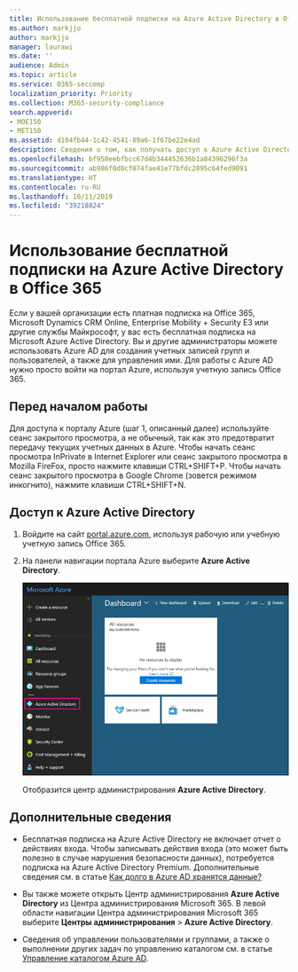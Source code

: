```yaml
---
title: Использование бесплатной подписки на Azure Active Directory в Office 365
ms.author: markjjo
author: markjjo
manager: laurawi
ms.date: ''
audience: Admin
ms.topic: article
ms.service: O365-seccomp
localization_priority: Priority
ms.collection: M365-security-compliance
search.appverid:
- MOE150
- MET150
ms.assetid: d104fb44-1c42-4541-89a6-1f67be22e4ad
description: Сведения о том, как получать доступ к Azure Active Directory в составе платной подписки организации на Office 365.
ms.openlocfilehash: bf958eebfbcc67d4b344452636b1a84396296f3a
ms.sourcegitcommit: ab986f0d8cf074fae41e77bfdc2895c64fed9091
ms.translationtype: HT
ms.contentlocale: ru-RU
ms.lasthandoff: 10/11/2019
ms.locfileid: "39218824"
---
```

# <a name="use-your-free-azure-active-directory-subscription-in-office-365"></a>Использование бесплатной подписки на Azure Active Directory в Office 365

Если у вашей организации есть платная подписка на Office 365, Microsoft Dynamics CRM Online, Enterprise Mobility + Security E3 или другие службы Майкрософт, у вас есть бесплатная подписка на Microsoft Azure Active Directory. Вы и другие администраторы можете использовать Azure AD для создания учетных записей групп и пользователей, а также для управления ими. Для работы с Azure AD нужно просто войти на портал Azure, используя учетную запись Office 365.

## <a name="before-you-begin"></a>Перед началом работы

Для доступа к порталу Azure (шаг 1, описанный далее) используйте сеанс закрытого просмотра, а не обычный, так как это предотвратит передачу текущих учетных данных в Azure. Чтобы начать сеанс просмотра InPrivate в Internet Explorer или сеанс закрытого просмотра в Mozilla FireFox, просто нажмите клавиши CTRL+SHIFT+P. Чтобы начать сеанс закрытого просмотра в Google Chrome (зовется режимом инкогнито), нажмите клавиши CTRL+SHIFT+N.

## <a name="access-azure-active-directory"></a>Доступ к Azure Active Directory

1. Войдите на сайт [portal.azure.com](https://portal.azure.com), используя рабочую или учебную учетную запись Office 365.

2. На панели навигации портала Azure выберите **Azure Active Directory**.

    ![На панели навигации портала Azure, расположенной слева, выберите пункт "Azure Active Directory".](media/97d2d72f-ac20-46ab-898c-851f6009b453.png)

    Отобразится центр администрирования **Azure Active Directory**.

## <a name="more-information"></a>Дополнительные сведения

- Бесплатная подписка на Azure Active Directory не включает отчет о действиях входа. Чтобы записывать действия входа (это может быть полезно в случае нарушения безопасности данных), потребуется подписка на Azure Active Directory Premium. Дополнительные сведения см. в статье [Как долго в Azure AD хранятся данные?](https://docs.microsoft.com/azure/active-directory/reports-monitoring/reference-reports-data-retention#how-long-does-azure-ad-store-the-data)

- Вы также можете открыть Центр администрирования **Azure Active Directory** из Центра администрирования Microsoft 365. В левой области навигации Центра администрирования Microsoft 365 выберите **Центры администрирования** \> **Azure Active Directory**.

- Сведения об управлении пользователями и группами, а также о выполнении других задач по управлению каталогом см. в статье [Управление каталогом Azure AD](https://docs.microsoft.com/azure/active-directory/active-directory-administer).
